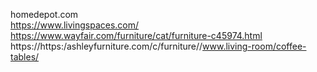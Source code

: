 


homedepot.com     
https://www.livingspaces.com/     
https://www.wayfair.com/furniture/cat/furniture-c45974.html    
https://https:/ashleyfurniture.com/c/furniture//www.living-room/coffee-tables/    
